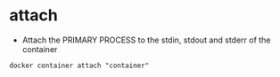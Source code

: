 # attach

- Attach the PRIMARY PROCESS to the stdin, stdout and stderr of the container

```shell
docker container attach "container"
```
